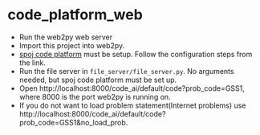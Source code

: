 # code_platform_web
* Run the web2py web server
* Import this project into web2py.
* [spoj code platform](https://github.com/shubhamshuklaer/code_platform/) must
be setup. Follow the configuration steps from the link.
* Run the file server in `file_server/file_server.py`. No arguments needed, but
spoj code platform must be set up.
* Open http://localhost:8000/code_ai/default/code?prob_code=GSS1, where 8000 is
the port web2py is running on.
* If you do not want to load problem statement(Internet problems) use
http://localhost:8000/code_ai/default/code?prob_code=GSS1&no_load_prob.

